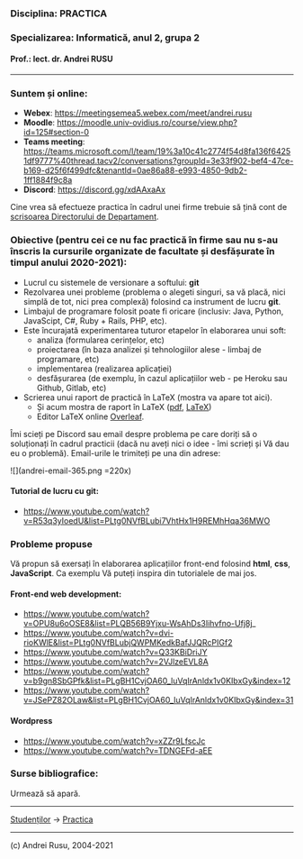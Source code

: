 
### **Disciplina**: PRACTICA

### **Specializarea**: Informatică, anul 2, grupa 2

#### Prof.: lect. dr. Andrei RUSU

---

### Suntem și online: 
- **Webex**: https://meetingsemea5.webex.com/meet/andrei.rusu
- **Moodle**: https://moodle.univ-ovidius.ro/course/view.php?id=125#section-0
- **Teams meeting**: https://teams.microsoft.com/l/team/19%3a10c41c2774f54d8fa136f64251df9777%40thread.tacv2/conversations?groupId=3e33f902-bef4-47ce-b169-d25f6f499dfc&tenantId=0ae86a88-e993-4850-9db2-1ff1884f9c8a
- **Discord**: https://discord.gg/xdAAxaAx

Cine vrea să efectueze practica în cadrul unei firme trebuie să țină cont de [scrisoarea Directorului de Departament](./practica2020FIRME.pdf). 

### Obiective (pentru cei ce nu fac practică în firme sau nu s-au înscris la cursurile organizate de facultate și desfășurate în timpul anului 2020-2021):

- Lucrul cu sistemele de versionare a softului: **git**
- Rezolvarea unei probleme (problema o alegeti singuri, sa vă placă, nici simplă de tot, nici prea complexă) folosind ca instrument de lucru __git__. 
- Limbajul de programare folosit poate fi oricare (inclusiv: Java, Python, JavaScipt, C#, Ruby + Rails, PHP, etc).
- Este încurajată experimentarea tuturor etapelor în elaborarea unui soft: 
  - analiza (formularea cerințelor, etc)
  - proiectarea (în baza analizei și tehnologiilor alese - limbaj de programare, etc)
  - implementarea (realizarea aplicației)
  - desfășurarea (de exemplu, în cazul aplicațiilor web - pe Heroku sau Github, Gitlab, etc)
- Scrierea unui raport de practică în LaTeX (mostra va apare tot aici).
  - Și acum mostra de raport în LaTeX ([pdf](https://www.overleaf.com/read/tsgkmrfqjbgz), [LaTeX](https://www.overleaf.com/read/tsgkmrfqjbgz))
  - Editor LaTeX online [Overleaf](https://www.overleaf.com?r=bcec7732&rm=d&rs=b).  

Îmi scieți pe Discord sau email despre problema pe care doriți să o soluționați în cadrul practicii (dacă nu aveți nici o idee - îmi scrieți și Vă dau eu o problemă). Email-urile le trimiteți pe una din adrese: 

![](andrei-email-365.png =220x) 


#### Tutorial de lucru cu __git__: 

- https://www.youtube.com/watch?v=R53q3yIoedU&list=PLtg0NVfBLubi7VhtHx1H9REMhHqa36MWO

### Probleme propuse

Vă propun să exersați în elaborarea aplicațiilor front-end folosind __html__, __css__, __JavaScript__. Ca exemplu Vă puteți inspira din tutorialele de mai jos.

#### Front-end web development: 

- https://www.youtube.com/watch?v=OPU8u6oOSE8&list=PLQB56B9Yjxu-WsAhDs3Iihvfno-Ufj8j_ 
- https://www.youtube.com/watch?v=dvi-rioKWlE&list=PLtg0NVfBLubjQWPMKedkBafJJQRcPIGf2
- https://www.youtube.com/watch?v=Q33KBiDriJY
- https://www.youtube.com/watch?v=2VJlzeEVL8A
- https://www.youtube.com/watch?v=b9gn8SbGPfk&list=PLgBH1CvjOA60_luVqIrAnldx1v0KIbxGy&index=12
- https://www.youtube.com/watch?v=JSePZ82OLaw&list=PLgBH1CvjOA60_luVqIrAnldx1v0KIbxGy&index=31



#### Wordpress

- https://www.youtube.com/watch?v=xZZr9LfscJc
- https://www.youtube.com/watch?v=TDNGEFd-aEE


### Surse bibliografice:

Urmează să apară. 


***

[Studenților](./) -> [Practica]() 

---

(c) Andrei Rusu, 2004-2021



